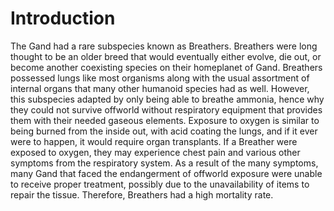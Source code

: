 # Introduction

The Gand had a rare subspecies known as Breathers.
Breathers were long thought to be an older breed that would eventually either evolve, die out, or become another coexisting species on their homeplanet of Gand.
Breathers possessed lungs like most organisms along with the usual assortment of internal organs that many other humanoid species had as well.
However, this subspecies adapted by only being able to breathe ammonia, hence why they could not survive offworld without respiratory equipment that provides them with their needed gaseous elements.
Exposure to oxygen is similar to being burned from the inside out, with acid coating the lungs, and if it ever were to happen, it would require organ transplants.
If a Breather were exposed to oxygen, they may experience chest pain and various other symptoms from the respiratory system.
As a result of the many symptoms, many Gand that faced the endangerment of offworld exposure were unable to receive proper treatment, possibly due to the unavailability of items to repair the tissue.
Therefore, Breathers had a high mortality rate.
